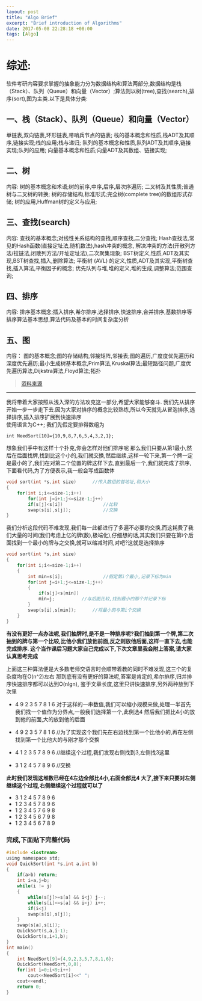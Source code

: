 ```yaml
---
layout: post
title: "Algo Brief"
excerpt: "Brief introduction of Algorithms"
date: 2017-05-08 22:28:18 +08:00
tags: [Algo]
---
```

# 综述:
软件考研内容要求掌握的抽象能力分为数据结构和算法两部分,数据结构是栈（Stack）、队列（Queue）和向量（Vector）;算法则以树(tree),查找(search),排序(sort),图为主类.以下是具体分类:

## 一、栈（Stack）、队列（Queue）和向量（Vector）

单链表,双向链表,环形链表,带哨兵节点的链表;
栈的基本概念和性质,栈ADT及其顺序,链接实现;栈的应用;栈与递归;
队列的基本概念和性质,队列ADT及其顺序,链接实现;队列的应用;
向量基本概念和性质;向量ADT及其数组、链接实现;

## 二、树

内容: 树的基本概念和术语;树的前序,中序,后序,层次序遍历;
二叉树及其性质;普通树与二叉树的转换;
树的存储结构,标准形式;完全树(complete tree)的数组形式存储;
树的应用,Huffman树的定义与应用;

## 三、查找(search)

内容: 查找的基本概念;对线性关系结构的查找,顺序查找,二分查找;
Hash查找法,常见的Hash函数(直接定址法,随机数法),hash冲突的概念, 解决冲突的方法(开散列方法/拉链法,闭散列方法/开址定址法),二次聚集现象;
BST树定义,性质,ADT及其实现,BST树查找,插入,删除算法;
平衡树 (AVL) 的定义,性质,ADT及其实现,平衡树查找,插入算法,平衡因子的概念;
优先队列与堆,堆的定义,堆的生成,调整算法;范围查询;

## 四、排序

内容: 排序基本概念;插入排序,希尔排序,选择排序,快速排序,合并排序,基数排序等排序算法基本思想,算法代码及基本的时间复杂度分析

## 五、图

内容： 图的基本概念;图的存储结构,邻接矩阵,邻接表;图的遍历,广度度优先遍历和深度优先遍历;最小生成树基本概念,Prim算法,Kruskal算法;最短路径问题,广度优先遍历算法,Dijkstra算法,Floyd算法;拓扑

>[资料来源](http://www.software.fudan.edu.cn/software/index.html#/dynamic/recruit/95)  

***

我将带着大家按照从浅入深的方法攻克这一部分,希望大家能够奋斗.
我们先从排序开始一步一步走下去.因为大家对排序的概念比较熟练,所以今天就先从冒泡排序,选择排序,插入排序扩展到快速排序  
使用语言为C++;
我们先假定要排得数组为 

	int NeedSort[10]={10,9,8,7,6,5,4,3,2,1};  

想象我们手中有这样十个扑克,你会怎样对他们排序呢
那么我们只要从第1最小,然后在后面找牌,找到比这个小的,我们就交换,然后继续,这样一轮下来,第一个牌一定是最小的了,我们在对第二个位置的牌这样下去,直到最后一个,我们就完成了排序,下面看代码,为了方便表示,我一般会写成函数体
  
```c
void sort(int *s,int size)		//传入数组的首地址,和大小
{
	for(int i;i<=size-1;i++)		
		for(int j=i+1;j<=size-1;j++)
		if(s[j]<s[i])				//比较
		swap(s[i],s[j]);			//交换
}
```
我们分析这段代码不难发现,我们每一此都进行了多遍不必要的交换,而这耗费了我们大量的时间(我们考虑上亿的牌(数),极端化),仔细想的话,其实我们只要在第i个后面找到一个最小的牌与之交换,就可以缩减时间,对吧?这就是选择排序  

```c
void sort(int *s,int size)
{
	for(int i;i<=size-1;i++)
	{
		int min=s[i];				//假定第i个最小,记录下标为min
		for(int j=i+1;j<=size-1;j++)
		{	
			if(s[j]<s[min])			
			min=j;			//与后面比较,找到最小的那个并记录下标
		}
		swap(s[i],s[min]);		//将最小的与第i个交换
	}	
}
```	
**有没有更好一点办法呢,我们抽牌时,是不是一种排序呢?我们抽到第一个牌,第二次抽到的牌与第一个比较,比他小我们放他前面,反之则放他后面,这样一直下去,也能完成排序.
这个当作课后习题大家自己完成以下,下次文章里我会附上答案,请大家认真思考完成**

上面这三种算法便是大多数老师交语言时会顺带着教的同时不难发现,这三个的复杂度均在O(n^2)左右
那到底有没有更好的算法呢,答案是肯定的,希尔排序,归并排序快速排序都可以达到O(nlgn),
鉴于文章长度,这里只讲快速排序,另外两种放到下次里

* 4 9 2 3 5 7 8 1 6	
对于这样的一串数值,我们可以缩小规模来做,处理一半首先我们找一个值作为分界点,一般我们选择第一个,此例选4
然后我们把比4小的放到他的前面,大的放到他的后面

* 4 9 2 3 5 7 8 1 6	//为了实现这个我们先在右边找到第一个比他小的,再在左侧找到第一个比他大的与刚才那个交换
* 4 1 2 3 5 7 8 9 6	//继续这个过程,我们发现右侧找到3,左侧找3这里
* 3 1 2 4 5 7 8 9 6	//交换

**此时我们发现这堆数已经在4左边全部比4小,右面全部比4
大了,接下来只要对左侧继续这个过程,右侧继续这个过程就可以了**

* 3 1 2 4 5 7 8 9 6
* 1 2 3 4 5 7 8 9 6
* 1 2 3 4 5 7 6 9 8
* 1 2 3 4 5 6 7 9 8
* 1 2 3 4 5 6 7 8 9 

### 完成,下面贴下完整代码  
```c
#include <iostream>
using namespace std;
void QuickSort(int *s,int a,int b)
{
	if(a>b)	return;
	int i=a,j=b;
	while(i != j)
	{	
		while(s[j]>=s[a] && i<j) j--;
		while(s[i]<=s[a] && i<j) i++;
		if(i<j)
		swap(s[i],s[j]);
	}
	swap(s[a],s[i]);	
	QuickSort(s,a,i-1);
	QuickSort(s,i+1,b);
}
int main()
{	
	int NeedSort[9]={4,9,2,3,5,7,8,1,6};
	QuickSort(NeedSort,0,8);
	for(int i=0;i<9;i++)
		cout<<NeedSort[i]<<" ";
	cout<<endl;
	return 0;
}
```

